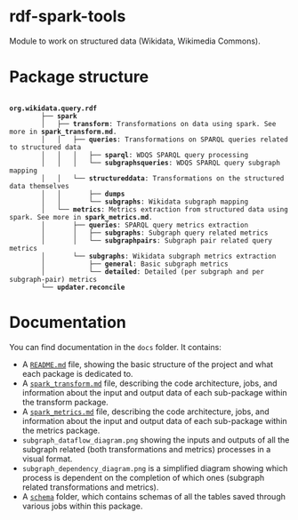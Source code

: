 # rdf-spark-tools

Module to work on structured data (Wikidata, Wikimedia Commons).

# Package structure

<pre><code>
<b>org.wikidata.query.rdf</b>
        ├── <b>spark</b>
        │   ├── <b>transform</b>: Transformations on data using spark. See more in <b>spark_transform.md</b>.
        │   │   ├── <b>queries</b>: Transformations on SPARQL queries related to structured data
        │   │   │   ├── <b>sparql</b>: WDQS SPARQL query processing
        │   │   │   └── <b>subgraphsqueries</b>: WDQS SPARQL query subgraph mapping
        │   │   └── <b>structureddata</b>: Transformations on the structured data themselves
        │   │       ├── <b>dumps</b>
        │   │       └── <b>subgraphs</b>: Wikidata subgraph mapping
        │   └── <b>metrics</b>: Metrics extraction from structured data using spark. See more in <b>spark_metrics.md</b>.
        │       ├── <b>queries</b>: SPARQL query metrics extraction
        │       │   ├── <b>subgraphs</b>: Subgraph query related metrics
        │       │   └── <b>subgraphpairs</b>: Subgraph pair related query metrics
        │       └── <b>subgraphs</b>: Wikidata subgraph metrics extraction
        │           ├── <b>general</b>: Basic subgraph metrics
        │           └── <b>detailed</b>: Detailed (per subgraph and per subgraph-pair) metrics
        └── <b>updater.reconcile</b>
</code></pre>

# Documentation

You can find documentation in the `docs` folder. It contains:

- A [`README.md`](rdf-spark-tools/docs/README.md) file, showing the basic structure of the project and what each package is dedicated to.
- A [`spark_transform.md`](rdf-spark-tools/docs/spark_transform.md) file, describing the code architecture, jobs, and information about the
  input and output data of each sub-package within the transform package.
- A [`spark_metrics.md`](rdf-spark-tools/docs/spark_metrics.md) file, describing the code architecture, jobs, and information about the
  input and output data of each sub-package within the metrics package.
- `subgraph_dataflow_diagram.png` showing the inputs and outputs of all the subgraph related (both transformations and
  metrics) processes in a visual format.
- `subgraph_dependency_diagram.png` is a simplified diagram showing which process is dependent on the completion of
  which ones (subgraph related transformations and metrics).
- A [`schema`](rdf-spark-tools/docs/schema) folder, which contains schemas of all the tables saved through various jobs within this
  package.